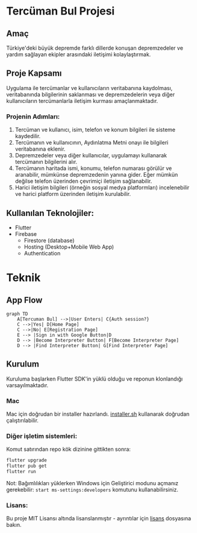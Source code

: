# Tercüman Bul Projesi

## Amaç

Türkiye'deki büyük depremde farklı dillerde konuşan depremzedeler ve yardım sağlayan ekipler arasındaki iletişimi kolaylaştırmak.

## Proje Kapsamı

Uygulama ile tercümanlar ve kullanıcıların veritabanına kaydolması, veritabanında bilgilerinin saklanması ve depremzedelerin veya diğer kullanıcıların tercümanlarla iletişim kurması amaçlanmaktadır.

### Projenin Adımları:

1. Tercüman ve kullanıcı, isim, telefon ve konum bilgileri ile sisteme kaydedilir.
2. Tercümanın ve kullanıcının, Aydınlatma Metni onayı ile bilgileri veritabanına eklenir.
3. Depremzedeler veya diğer kullanıcılar, uygulamayı kullanarak tercümanın bilgilerini alır.
4. Tercümanın haritada ismi, konumu, telefon numarası görülür
   ve aranabilir, mümkünse depremzedenin yanına gider. Eğer mümkün
   değilse telefon üzerinden çevrimiçi iletişim sağlanabilir.
5. Harici iletişim bilgileri (örneğin sosyal medya platformları)
   incelenebilir ve harici platform üzerinden iletişim kurulabilir.

## Kullanılan Teknolojiler:
- Flutter 
- Firebase
  - Firestore (database)
  - Hosting (Desktop+Mobile Web App)
  - Authentication


# Teknik

## App Flow
```mermaid
graph TD
    A[Tercuman Bul] -->|User Enters| C{Auth session?}
    C -->|Yes| D[Home Page]
    C -->|No| E[Registration Page]
    E --> |Sign in with Google Button|D
    D --> |Become Interpreter Button| F[Become Interpreter Page]
    D --> |Find Interpreter Button| G[Find Interpreter Page]
```

## Kurulum

Kuruluma başlarken Flutter SDK'in yüklü olduğu ve reponun klonlandığı varsayılmaktadır.

### Mac

Mac için doğrudan bir installer hazırlandı. [installer.sh](./installer.sh) kullanarak doğrudan çalıştırılabilir.

### Diğer işletim sistemleri:

Komut satırından repo kök dizinine gittikten sonra:

```sh
flutter upgrade
flutter pub get
flutter run
```

Not: Bağımlılıkları yüklerken Windows için Geliştirici modunu açmanız gerekebilir: `start ms-settings:developers` komutunu kullanabilirsiniz.

### Lisans:
Bu proje MIT Lisansı altında lisanslanmıştır - ayrıntılar için [lisans](LICENSE) dosyasına bakın.
